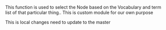 This function is used to select the Node based on the Vocabulary and term list of that particular thing..
This is custom module for our own purpose




This is local changes need to update to the master 
